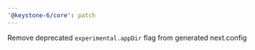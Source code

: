 ```yaml
---
'@keystone-6/core': patch
---
```


Remove deprecated `experimental.appDir` flag from generated next.config
